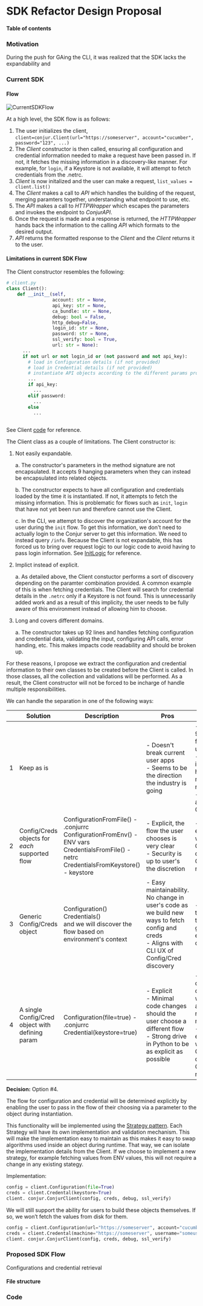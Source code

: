 # SDK Refactor Design Proposal

#### Table of contents



### Motivation

During the push for GAing the CLI, it was realized that the SDK lacks the expandability and 



### Current SDK

#### Flow

![CurrentSDKFlow](/Users/Sigal.Sax/Downloads/CurrentSDKFlow.png)

At a high level, the SDK flow is as follows:

1. The user initializes the client, `client=conjur.Client(url="https://someserver", account="cucumber", password="123", ...)`
2. The *Client* constructor is then called, ensuring all configuration and credential information needed to make a request have been passed in. If not, it fetches the missing information in a discovery-like manner. For example, for `login`, if a Keystore is not available, it will attempt to fetch credentials from the .netrc.
3. *Client* is now initalized and the user can make a request, `list_values = client.list()`
4. The *Client* makes a call to *API* which handles the building of the request, merging paramters together, understanding what endpoint to use, etc.
5. The *API* makes a call to *HTTPWrapper* which escapes the parameters and invokes the endpoint to *ConjurAPI*.
6. Once the request is made and a response is returned, the *HTTPWrapper* hands back the information to the calling *API* which formats to the desired output.
7. *API* returns the formatted response to the *Client* and the *Client* returns it to the user. 

#### Limitations in current SDK Flow

The Client constructor resembles the following:

```python
# client.py
class Client():
    def __init__(self,
                 account: str = None,
                 api_key: str = None,
                 ca_bundle: str = None,
                 debug: bool = False,
                 http_debug=False,
                 login_id: str = None,
                 password: str = None,
                 ssl_verify: bool = True,
                 url: str = None):
      ...
      if not url or not login_id or (not password and not api_key):
        # load in Configuration details (if not provided)
        # load in Credential details (if not provided)
        # instantiate API objects according to the different params provided
        ...
        if api_key:
          ...
        elif password:
          ...
        else
          ...
       
```

See Client [code](https://github.com/cyberark/conjur-api-python3/blob/main/conjur/api/client.py#L51) for reference.

The Client class as a couple of limitations. The Client constructor is:

1. Not easily expandable. 

   a. The constructor's parameters in the method signature are not encapsulated. It accepts 9 hanging parameters when they can instead be encapsulated into related objects.

   b. The constructor expects to have all configuration and credentials loaded by the time it is instantiated. If not, it attempts to fetch the missing information. This is problematic for flows such as `init`,  `login` that have not yet been run and therefore cannot use the Client.

   c. In the CLI, we attempt to discover the organization's account for the user during the `init` flow. To get this information, we don't need to actually login to the Conjur server to get this information. We need to instead query `/info`. Because the Client is not expandable, this has forced us to bring over request logic to our logic code to avoid having to pass login information. See [InitLogic](https://github.com/cyberark/conjur-api-python3/blob/main/conjur/logic/login_logic.py#L54) for reference.

2. Implict instead of explicit. 

   a. As detailed above, the Client constuctor performs a sort of discovery depending on the paramter combination provided. A common example of this is when fetching credentials. The Client will search for credential details in the `.netrc` only if a Keystore is not found. This is unnecessarily added work and as a result of this implicity, the user needs to be fully aware of this environment instead of allowing him to choose.

3. Long and covers different domains.

   a. The constructor takes up 92 lines and handles fetching configuration and credential data, validating the input, configuring API calls, error handing, etc. This makes impacts code readability and should be broken up.

For these reasons, I propose we extract the configuration and credential information to their own classes to be created before the Client is called. In those classes, all the collection and validations will be performed. As a result, the Client constructor will not be forced to be incharge of handle multiple responsibilities.

We can handle the separation in one of the following ways:

|      | Solution                                        | Description                                                  | Pros                                                         | Cons                                                         |
| ---- | ----------------------------------------------- | ------------------------------------------------------------ | ------------------------------------------------------------ | ------------------------------------------------------------ |
| 1    | Keep as is                                      |                                                              | - Doesn't break current user apps<br />- Seems to be the direction the industry is going | - 92 lines and 9 params  so far making it unweidy<br />- Constructor is overloaded, handling multiple responsibilities<br />- Doesn't take advantage of OOP |
| 2    | Config/Creds objects for *each* supported flow  | ConfigurationFromFile()  - .conjurrc<br />ConfigurationFromEnv() - ENV vars<br />CredentialsFromFile() - netrc<br />CredentialsFromKeystore() - keystore | - Explicit, the flow the user chooses is very clear<br />- Security is up to user's the discretion | - Conflicting experience with CLI. The CLI performs a discovery on Config/Creds retrieval type |
| 3    | Generic Config/Creds object                     | Configuration()<br />Credentials()<br />and we will discover the flow based on environment's context | - Easy maintainability. No change in user's code as we build new ways to fetch config and creds<br />- Aligns with CLI UX of Config/Cred discovery | - Implicit and the user as they need to guess environment context |
| 4    | A single Config/Cred object with defining param | Configuration(file=true) - .conjurrc<br />Credential(keystore=true) | - Explicit<br />- Minimal code changes should the user choose a different flow<br />- Strong drive in Python to be as explicit as possible | - Requires changes in code if user wants to adopt another retrieval method<br />- Conflicting experience with CLI. The CLI preforms a discovery on Config/Creds retrieval type |

**Decision:** Option #4. 

The flow for configuration and credential will be determined explicitly by enabling the user to pass in the flow of their choosing via a parameter to the object during instantiation. 

This functionality will be implemented using the [Strategy pattern](https://refactoring.guru/design-patterns/strategy). Each Strategy will have its own implementation and validation mechanism. This will make the implementation easy to maintain as this makes it easy to swap algorithms used inside an object during runtime. That way, we can isolate the implementation details from the Client. If we choose to implement a new strategy, for example fetching values from ENV values, this will not require a change in any existing stategy.

Implementation:

```python
config = client.Configuration(file=True)
creds = client.Credental(keystore=True)
client. conjur.ConjurClient(config, creds, debug, ssl_verify)
```

We will still support the ability for users to build these objects themselves. If so, we won’t fetch the values from disk for them.

```python
config = client.Configuration(url="https://someserver", account="cucumber", cert_file="/some/certfile")
creds = client.Credental(machine="https://someserver", username="someuser", api_key="123")
client. conjur.ConjurClient(config, creds, debug, ssl_verify)
```



### Proposed SDK Flow

Configurations and credential retrieval



#### File structure

### Code

